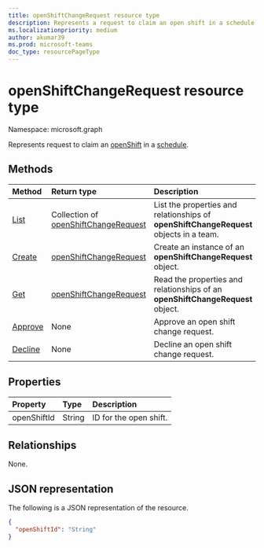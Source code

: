 ```yaml
---
title: openShiftChangeRequest resource type
description: Represents a request to claim an open shift in a schedule.
ms.localizationpriority: medium
author: akumar39
ms.prod: microsoft-teams
doc_type: resourcePageType
---
```


# openShiftChangeRequest resource type

Namespace: microsoft.graph

Represents request to claim an [openShift](../resources/openshift.md) in a [schedule](../resources/schedule.md).

## Methods

| Method                                              | Return type                                                       | Description                                                                            |
| :-------------------------------------------------- | :---------------------------------------------------------------- | :------------------------------------------------------------------------------------- |
| [List](../api/openshiftchangerequest-list.md)       | Collection of [openShiftChangeRequest](openshiftchangerequest.md) | List the properties and relationships of **openShiftChangeRequest** objects in a team. |
| [Create](../api/openshiftchangerequest-post.md)     | [openShiftChangeRequest](openshiftchangerequest.md)               | Create an instance of an **openShiftChangeRequest** object.                            |
| [Get](../api/openshiftchangerequest-get.md)         | [openShiftChangeRequest](openshiftchangerequest.md)               | Read the properties and relationships of an **openShiftChangeRequest** object.         |
| [Approve](../api/openshiftchangerequest-approve.md) | None                                                              | Approve an open shift change request.                                                  |
| [Decline](../api/openshiftchangerequest-decline.md) | None                                                              | Decline an open shift change request.                                                  |

## Properties

| Property    | Type   | Description            |
| :---------- | :----- | :--------------------- |
| openShiftId | String | ID for the open shift. |

## Relationships

None.

## JSON representation

The following is a JSON representation of the resource.

<!-- {
  "blockType": "resource",
  "optionalProperties": [

  ],
  "@odata.type": "microsoft.graph.openShiftChangeRequest"
}-->

```json
{
  "openShiftId": "String"
}
```

<!-- uuid: 16cd6b66-4b1a-43a1-adaf-3a886856ed98
2019-02-04 14:57:30 UTC -->

<!-- {
  "type": "#page.annotation",
  "description": "openShiftChangeRequest resource",
  "keywords": "",
  "section": "documentation",
  "tocPath": ""
}-->

